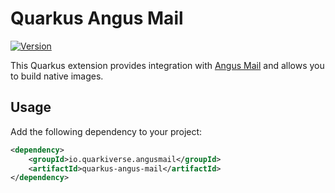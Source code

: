 # Quarkus Angus Mail

[![Version](https://img.shields.io/maven-central/v/io.quarkiverse.angusmail/quarkus-angus-mail?logo=apache-maven&style=flat-square)](https://central.sonatype.com/artifact/io.quarkiverse.angusmail/quarkus-angus-mail)

This Quarkus extension provides integration with [Angus Mail](https://eclipse-ee4j.github.io/angus-mail/) and allows you to build native images.

## Usage

Add the following dependency to your project:

```xml
<dependency>
    <groupId>io.quarkiverse.angusmail</groupId>
    <artifactId>quarkus-angus-mail</artifactId>
</dependency>
```


